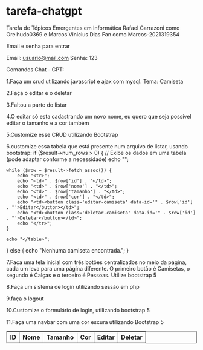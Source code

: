 # tarefa-chatgpt
Tarefa de Tópicos Emergentes em Informática
Rafael Carrazoni como Orelhudo0369 e Marcos Vinicius Dias Fan como Marcos-2021319354

Email e senha para entrar

Email: usuario@mail.com
Senha: 123

Comandos Chat - GPT:

1.Faça um crud utilizando javascript e ajax com mysql. Tema: Camiseta

2.Faça o editar e o deletar

3.Faltou a parte do listar

4.O editar só esta cadastrando um novo nome, eu quero que seja possível editar o tamanho e a cor também

5.Customize esse CRUD utilizando Bootstrap

6.customize essa tabela que está presente num arquivo de listar, usando bootstrap: 
if ($result->num_rows > 0) {
    // Exibe os dados em uma tabela (pode adaptar conforme a necessidade)
    echo "<table border='1'>
            <tr>
              <th>ID</th>
              <th>Nome</th>
              <th>Tamanho</th>
              <th>Cor</th>
              <th>Editar</th>
              <th>Deletar</th>
            </tr>";

    while ($row = $result->fetch_assoc()) {
        echo "<tr>";
        echo "<td>" . $row['id'] . "</td>";
        echo "<td>" . $row['nome'] . "</td>";
        echo "<td>" . $row['tamanho'] . "</td>";
        echo "<td>" . $row['cor'] . "</td>";
        echo "<td><button class='editar-camiseta' data-id='" . $row['id'] . "'>Editar</button></td>";
        echo "<td><button class='deletar-camiseta' data-id='" . $row['id'] . "'>Deletar</button></td>";
        echo "</tr>";
    }

    echo "</table>";
} else {
    echo "Nenhuma camiseta encontrada.";
}

7.Faça uma tela inicial com três botões centralizados no meio da página, cada um leva para uma página diferente. O primeiro botão é Camisetas, o segundo é Calças e o terceiro é Pessoas. Utilize bootstrap 5

8.Faça um sistema de login utilizando sessão em php

9.faça o logout

10.Customize o formulário de login, utilizando bootstrap 5

11.Faça uma navbar com uma cor escura utilizando Bootstrap 5
